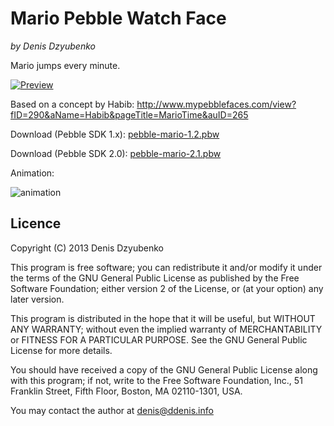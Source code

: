 # Mario Pebble Watch Face
_by Denis Dzyubenko_

Mario jumps every minute.

[![Preview](https://github.com/shadone/pebble-mario/raw/master/preview.png)](https://github.com/shadone/pebble-mario/raw/master/preview.png)

Based on a concept by Habib:
http://www.mypebblefaces.com/view?fID=290&aName=Habib&pageTitle=MarioTime&auID=265

Download (Pebble SDK 1.x): [pebble-mario-1.2.pbw](https://s3-eu-west-1.amazonaws.com/www.ddenis.info/pebble-mario/pebble-mario-1.2.pbw)

Download (Pebble SDK 2.0): [pebble-mario-2.1.pbw](https://s3-eu-west-1.amazonaws.com/www.ddenis.info/pebble-mario/pebble-mario-2.1.pbw)


Animation:

![animation](https://github.com/shadone/pebble-mario/raw/master/screencast.gif)


## Licence

Copyright (C) 2013 Denis Dzyubenko

This program is free software; you can redistribute it and/or
modify it under the terms of the GNU General Public License
as published by the Free Software Foundation; either version 2
of the License, or (at your option) any later version.

This program is distributed in the hope that it will be useful,
but WITHOUT ANY WARRANTY; without even the implied warranty of
MERCHANTABILITY or FITNESS FOR A PARTICULAR PURPOSE.  See the
GNU General Public License for more details.

You should have received a copy of the GNU General Public License
along with this program; if not, write to the Free Software
Foundation, Inc., 51 Franklin Street, Fifth Floor, Boston, MA  02110-1301, USA.

You may contact the author at denis@ddenis.info
